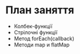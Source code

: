 # План заняття

- Колбек-функції
- Стрілочні функції
- Метод forEach(callback)
- Методи map и flatMap
